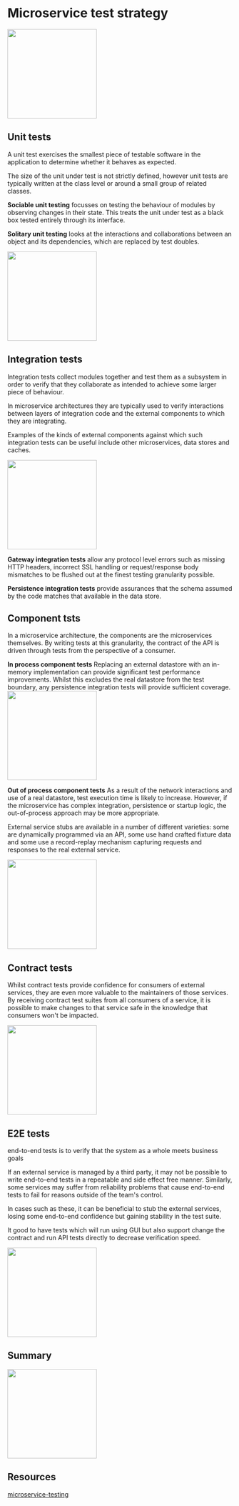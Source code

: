 # Microservice test strategy
<img src="https://github.com/khdevnet/testing/blob/main/docs/test-pyramid.png" width="200">

## Unit tests
A unit test exercises the smallest piece of testable software in the application to determine whether it behaves as expected.

The size of the unit under test is not strictly defined, however unit tests are typically written at the class level or around a small group of related classes. 

**Sociable unit testing** focusses on testing the behaviour of modules by observing changes in their state. This treats the unit under test as a black box tested entirely through its interface.

**Solitary unit testing** looks at the interactions and collaborations between an object and its dependencies, which are replaced by test doubles.

<img src="https://github.com/khdevnet/testing/blob/main/docs/unit-tests.png" width="200">

## Integration tests
Integration tests collect modules together and test them as a subsystem in order to verify that they collaborate as intended to achieve some larger piece of behaviour.

In microservice architectures they are typically used to verify interactions between layers of integration code and the external components to which they are integrating.

Examples of the kinds of external components against which such integration tests can be useful include other microservices, data stores and caches.

<img src="https://github.com/khdevnet/testing/blob/main/docs/integration-test-boundary.png" width="200">

**Gateway integration tests** allow any protocol level errors such as missing HTTP headers, incorrect SSL handling or request/response body mismatches to be flushed out at the finest testing granularity possible.

**Persistence integration tests** provide assurances that the schema assumed by the code matches that available in the data store.

## Component tsts
In a microservice architecture, the components are the microservices themselves. By writing tests at this granularity, the contract of the API is driven through tests from the perspective of a consumer.

**In process component tests**
Replacing an external datastore with an in-memory implementation can provide significant test performance improvements. Whilst this excludes the real datastore from the test boundary, any persistence integration tests will provide sufficient coverage.
<img src="https://github.com/khdevnet/testing/blob/main/docs/in-process-component-tests.png" width="200">

**Out of process component tests**
As a result of the network interactions and use of a real datastore, test execution time is likely to increase. However, if the microservice has complex integration, persistence or startup logic, the out-of-process approach may be more appropriate.

External service stubs are available in a number of different varieties: some are dynamically programmed via an API, some use hand crafted fixture data and some use a record-replay mechanism capturing requests and responses to the real external service.

<img src="https://github.com/khdevnet/testing/blob/main/docs/out-of-process-component-tests.png" width="200">

## Contract tests
Whilst contract tests provide confidence for consumers of external services, they are even more valuable to the maintainers of those services. By receiving contract test suites from all consumers of a service, it is possible to make changes to that service safe in the knowledge that consumers won't be impacted.

<img src="https://github.com/khdevnet/testing/blob/main/docs/contract-tests.png" width="200">

## E2E tests
end-to-end tests is to verify that the system as a whole meets business goals 

If an external service is managed by a third party, it may not be possible to write end-to-end tests in a repeatable and side effect free manner. Similarly, some services may suffer from reliability problems that cause end-to-end tests to fail for reasons outside of the team's control.

In cases such as these, it can be beneficial to stub the external services, losing some end-to-end confidence but gaining stability in the test suite.

It good to have tests which will run using GUI but also support change the contract and run API tests directly to decrease verification speed.

<img src="https://github.com/khdevnet/testing/blob/main/docs/e2e-tests.png" width="200">

## Summary
<img src="https://github.com/khdevnet/testing/blob/main/docs/all-kinds-of-tests.png" width="200">


## Resources
[microservice-testing](https://martinfowler.com/articles/microservice-testing/)
